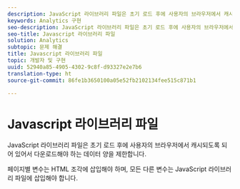 ```yaml
---
description: JavaScript 라이브러리 파일은 초기 로드 후에 사용자의 브라우저에서 캐시되도록 되어 있어서 다운로드해야 하는 데이터 양을 제한합니다.
keywords: Analytics 구현
seo-description: JavaScript 라이브러리 파일은 초기 로드 후에 사용자의 브라우저에서 캐시되도록 되어 있어서 다운로드해야 하는 데이터 양을 제한합니다.
seo-title: Javascript 라이브러리 파일
solution: Analytics
subtopic: 문제 해결
title: Javascript 라이브러리 파일
topic: 개발자 및 구현
uuid: 52940a85-4905-4302-9c8f-d93327e2e7b6
translation-type: ht
source-git-commit: 86fe1b3650100a05e52fb2102134fee515c871b1

---
```



# Javascript 라이브러리 파일

JavaScript 라이브러리 파일은 초기 로드 후에 사용자의 브라우저에서 캐시되도록 되어 있어서 다운로드해야 하는 데이터 양을 제한합니다.

페이지별 변수는 HTML 조각에 삽입해야 하며, 모든 다른 변수는 JavaScript 라이브러리 파일에 삽입해야 합니다.
